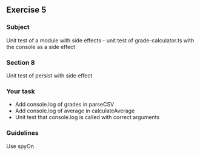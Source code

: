 <h2>Exercise 5</h2>

<h3>Subject</h3> 
Unit test of a module with side effects - unit test of grade-calculator.ts with the console as a side effect


<h3>Section 8</h3>
Unit test of persist with side effect

<h3>Your task</h3>
<ul>
<li>Add console.log of grades in parseCSV</li>
<li>Add console.log of average in calculateAverage</li>
<li>Unit test that console.log is called with correct arguments</li>
</ul>

<h3>Guidelines</h3>
Use spyOn

